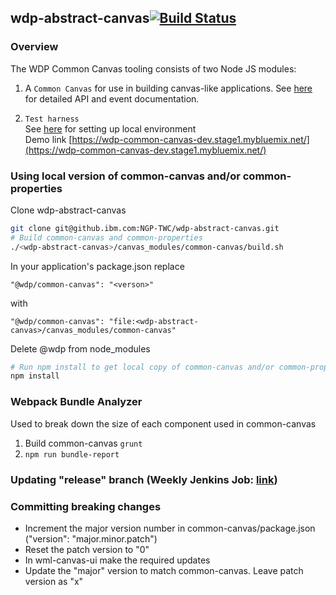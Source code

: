 ## wdp-abstract-canvas[![Build Status](https://travis.ibm.com/NGP-TWC/wdp-abstract-canvas.svg?token=Th1rZzgdEHjwEFgN1ZmM&branch=master)](https://travis.ibm.com/NGP-TWC/wdp-abstract-canvas)

### Overview
The WDP Common Canvas tooling consists of two Node JS modules:

1) A `Common Canvas` for use in building canvas-like applications. See [here](https://github.ibm.com/NGP-TWC/wdp-abstract-canvas/tree/master/canvas_modules/common-canvas) for detailed API and event documentation.

2) `Test harness`  
See [here](https://github.ibm.com/NGP-TWC/wdp-abstract-canvas/tree/master/canvas_modules/harness) for setting up local environment  
Demo link [https://wdp-common-canvas-dev.stage1.mybluemix.net/](https://wdp-common-canvas-dev.stage1.mybluemix.net/)

### Using local version of common-canvas and/or common-properties
Clone wdp-abstract-canvas
```sh
git clone git@github.ibm.com:NGP-TWC/wdp-abstract-canvas.git
# Build common-canvas and common-properties
./<wdp-abstract-canvas>/canvas_modules/common-canvas/build.sh
```
In your application's package.json replace  
```
"@wdp/common-canvas": "<verson>"  
```
with
```  
"@wdp/common-canvas": "file:<wdp-abstract-canvas>/canvas_modules/common-canvas"  
```
Delete @wdp from node_modules
```sh
# Run npm install to get local copy of common-canvas and/or common-properties
npm install
```

### Webpack Bundle Analyzer
Used to break down the size of each component used in common-canvas

1. Build common-canvas `grunt`
2. `npm run bundle-report`

### Updating "release" branch (Weekly Jenkins Job: [link](https://analytics-canvas-jenkins.swg-devops.com/view/canvas_utils/job/Abstract-Canvas_Promote-Release))

### Committing breaking changes
  - Increment the major version number in common-canvas/package.json ("version": "major.minor.patch")
  - Reset the patch version to "0"
  - In wml-canvas-ui make the required updates
  - Update the "major" version to match common-canvas. Leave patch version as "x"
